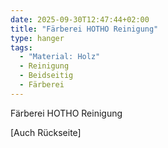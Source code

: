 ```yaml
---
date: 2025-09-30T12:47:44+02:00
title: "Färberei HOTHO Reinigung"
type: hanger
tags:
  - "Material: Holz"
  - Reinigung
  - Beidseitig
  - Färberei
---
```

Färberei HOTHO Reinigung

[Auch Rückseite]
